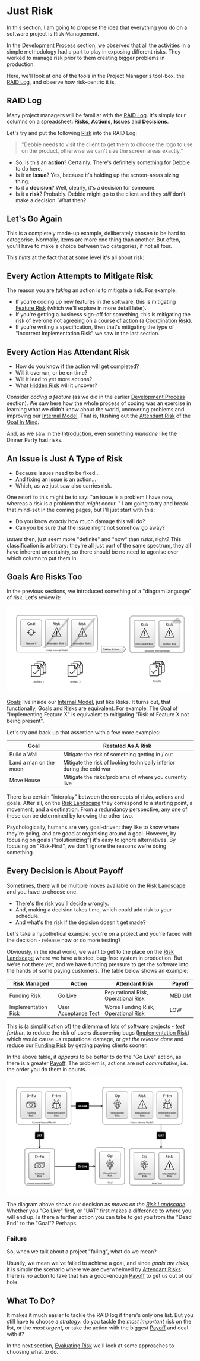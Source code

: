 # Just Risk

In this section, I am going to propose the idea that everything you do on a software project is Risk Management.

In the [Development Process](Development-Process) section, we observed that all the activities in a simple methodology had a part to play in exposing different risks.  They worked to manage risk prior to them creating bigger problems in production.

Here, we'll look at one of the tools in the Project Manager's tool-box, the [RAID Log](http://pmtips.net/blog-new/raid-logs-introduction), and observe how risk-centric it is.

## RAID Log

Many project managers will be familiar with the [RAID Log](http://pmtips.net/blog-new/raid-logs-introduction).  It's simply four columns on a spreadsheet:  **Risks**, **Actions**, **Issues** and **Decisions**.
 
Let's try and put the following [Risk](Glossary#risk) into the RAID Log:

> "Debbie needs to visit the client to get them to choose the logo to use on the product, otherwise we can't size the screen areas exactly."

 - So, is this an **action**?   Certainly.  There's definitely something for Debbie to do here. 
 - Is it an **issue**?  Yes, because it's holding up the screen-areas sizing thing. 
 - Is it a **decision**?  Well, clearly, it's a decision for someone.
 - Is it a **risk**?  Probably.  Debbie might go to the client and they _still_ don't make a decision.  What then?

## Let's Go Again

This is a completely made-up example, deliberately chosen to be hard to categorise.  Normally, items are more one thing than another.  But often, you'll have to make a choice between two categories, if not all four.  

This _hints_ at the fact that at some level it's all about risk:

## Every Action Attempts to Mitigate Risk

The reason you are _taking_ an action is to mitigate a risk.  For example: 

 - If you're coding up new features in the software, this is mitigating [Feature Risk](Feature-Risk) (which we'll explore in more detail later).  
 - If you're getting a business sign-off for something, this is mitigating the risk of everone not agreeing on a course of action (a [Coordination Risk](Coordination-Risk)).  
 - If you're writing a specification, then that's mitigating the type of "Incorrect Implementation Risk" we saw in the last section. 

## Every Action Has Attendant Risk

- How do you know if the action will get completed?  
- Will it overrun, or be on time?  
- Will it lead to yet more actions?
- What [Hidden Risk](Glossary#hidden-risk) will it uncover?

Consider _coding a feature_ (as we did in the earlier [Development Process](Development-Process) section).  We saw here how the whole process of coding was an exercise in learning what we didn't know about the world, uncovering problems and improving our [Internal Model](Glossary#Internal-Model).  That is, flushing out the [Attendant Risk](Glossary#attendant-risk) of the [Goal In Mind](Glossary#Goal-In-Mind).

And, as we saw in the [Introduction](A-Simple-Scenario), even something _mundane_ like the Dinner Party had risks. 

## An Issue is Just A Type of Risk

- Because issues need to be fixed...  
- And fixing an issue is an action... 
- Which, as we just saw also carries risk.

One retort to this might be to say:  "an issue is a problem I have now, whereas a risk is a problem that _might_ occur. "  I am going to try and break that mind-set in the coming pages, but I'll just start with this:

- Do you know _exactly_ how much damage this will do?
- Can you be sure that the issue might not somehow go away?  

_Issues_ then, just seem more "definite" and "now" than _risks_, right?  This classification is arbitrary:  they're all just part of the same spectrum, they all have inherent uncertainty, so there should be no need to agonise over which column to put them in.

## Goals Are Risks Too

In the previous sections, we introduced something of a "diagram language" of risk.  Let's review it:

![Risk-First Diagram Language](images/generated/introduction/all_risk_management_language.png)
 
[Goals](Glossary#goal-in-mind) live inside our [Internal Model](Glossary#internal-model), just like Risks.  It turns out, that functionally, Goals and Risks are equivalent.  For example, The Goal of "Implementing Feature X" is equivalent to mitigating "Risk of Feature X not being present".

Let's try and back up that assertion with a few more examples:

|Goal                                |Restated As A Risk                                                   |
|------------------------------------|---------------------------------------------------------------------|
|Build a Wall                        |Mitigate the risk of something getting in / out                      |
|Land a man on the  moon             |Mitigate the risk of looking technically inferior during the cold war| 
|Move House                          |Mitigate the risks/problems of where you currently live              |

There is a certain "interplay" between the concepts of risks, actions and goals.  After all, on the [Risk Landscape](Glossary#risk-landscape) they correspond to a starting point, a movement, and a destination.  From a redundancy perspective, any one of these can be determined by knowing the other two.  

Psychologically, humans are very goal-driven:  they like to know where they're going, and are good at organising around a goal.  However, by focusing on goals ("solutionizing") it's easy to ignore alternatives.  By focusing on "Risk-First", we don't ignore the reasons we're doing something.  

## Every Decision is About Payoff  

Sometimes, there will be multiple moves available on the [Risk Landscape](Glossary#risk-landscape) and you have to choose one. 

- There's the risk you'll decide wrongly.
- And, making a decision takes time, which could add risk to your schedule.
- And what's the risk if the decision doesn't get made?

Let's take a hypothetical example:  you're on a project and you're faced with the decision - release now or do more testing?  

Obviously, in the ideal world, we want to get to the place on the [Risk Landscape](Glossary#risk-landscape) where we have a tested, bug-free system in production.  But we're not there yet, and we have funding pressure to get the software into the hands of some paying customers.  The table below shows an example: 

|Risk Managed          |Action               |Attendant Risk                           |Payoff             | 
|----------------------|---------------------|-----------------------------------------|-------------------|
|Funding Risk          |Go Live              |Reputational Risk, Operational Risk      |MEDIUM             |
|Implementation Risk   |User Acceptance Test |Worse Funding Risk, Operational Risk     |LOW                |

This is (a simplification of) the dilemma of lots of software projects - _test further_, to reduce the risk of users discovering bugs ([Implementation Risk](Feature-Risk#implementation-risk)) which would cause us reputational damage, or _get the release done_ and reduce our [Funding Risk](Scarcity-Risk#funding-risk) by getting paying clients sooner. 

In the above table, it _appears_ to be better to do the "Go Live" action, as there is a greater [Payoff](Glossary#payoff).  The problem is, actions are not _commutative_, i.e. the order you do them in counts.

![UAT or Go Live: where will you end up?](images/generated/introduction/risk_landscape_3_moves.png)

The diagram above shows our decision as _moves on the [Risk Landscape](Glossary#risk-landscape)_.  Whether you "Go Live" first, or "UAT" first makes a difference to where you will end up.  Is there a further action you can take to get you from the "Dead End" to the "Goal"?  Perhaps.

### Failure

So, when we talk about a project "failing", what do we mean?  

Usually, we mean we've failed to achieve a goal, and since _goals are risks_, it is simply the scenario where we are overwhelmed by [Attendant Risks](Glossary#attendant-risk): there is _no_ action to take that has a good-enough [Payoff](Glossary#payoff) to get us out of our hole.    
 
## What To Do?

It makes it much easier to tackle the RAID log if there's only one list.  But you still have to choose a _strategy_:  do you tackle the _most important_ risk on the list, or the _most urgent_, or take the action with the biggest [Payoff](Glossary#payoff) and deal with it?

In the next section, [Evaluating Risk](Evaluating-Risk) we'll look at some approaches to choosing what to do. 
